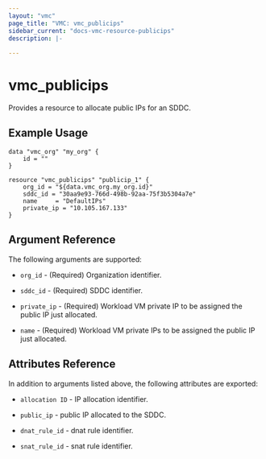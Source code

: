 ```yaml
---
layout: "vmc"
page_title: "VMC: vmc_publicips"
sidebar_current: "docs-vmc-resource-publicips"
description: |- 
  
---
```


# vmc_publicips

Provides a resource to allocate public IPs for an SDDC.

## Example Usage

```hcl
data "vmc_org" "my_org" {
	id = ""
}

resource "vmc_publicips" "publicip_1" {
	org_id = "${data.vmc_org.my_org.id}"
	sddc_id = "30aa9e93-766d-498b-92aa-75f3b5304a7e"
	name     = "DefaultIPs"
	private_ip = "10.105.167.133"
}
```

## Argument Reference

The following arguments are supported:

* `org_id` - (Required) Organization identifier.

* `sddc_id` - (Required) SDDC identifier.

* `private_ip` - (Required) Workload VM private IP to be assigned the public IP just allocated.

* `name` - (Required) Workload VM private IPs to be assigned the public IP just allocated.

## Attributes Reference

In addition to arguments listed above, the following attributes are exported:

* `allocation ID` - IP allocation identifier.

* `public_ip` - public IP allocated to the SDDC.

* `dnat_rule_id` - dnat rule identifier.

* `snat_rule_id` - snat rule identifier.